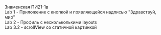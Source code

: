 Знаменская ПИ21-1в<br>
Lab 1 - Приложение с кнопкой и появляющейся надписью "Здравствуй, мир"<br>
Lab 2 - Профиль с нескольколькими layouts <br>
Lab 3.2 - scrollView со статичной картинкой<br>
